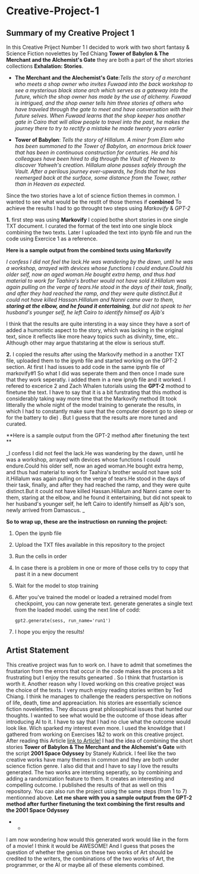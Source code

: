 # Creative-Project-1

## Summary of my Creative Project 1

In this Creative Priject Number 1 I decided to work with two short fantasy & Science Fiction novelettes by Ted Chiang  **Tower of Babylon & The Merchant and the Alchemist's Gate** they are both a part of the short stories collections **Exhalation: Stories**. 

* **The Merchant and the Alechemist's Gate**:_Tells the story of a merchant who meets a shop owner who invites Fuwaad into the back workshop to see a mysterious black stone arch which serves as a gateway into the future, which the shop owner has made by the use of alchemy. Fuwaad is intrigued, and the shop owner tells him three stories of others who have traveled through the gate to meet and have conversation with their future selves. When Fuwaad learns that the shop keeper has another gate in Cairo that will allow people to travel into the past, he makes the journey there to try to rectify a mistake he made twenty years earlier_ 

* **Tower of Babylon**: _Tells the story of Hillalum. A miner from Elam who has been summoned to the Tower of Babylon, an enormous brick tower that has been in continuous construction for centuries. He and his colleagues have been hired to dig through the Vault of Heaven to discover Yahweh's creation. Hillalum alone passes safely through the Vault. After a perilous journey ever-upwards, he finds that he has reemerged back at the surface, some distance from the Tower, rather than in Heaven as expected._

Since the two stories have a lot of  science fiction themes in common. I wanted to see what would be the restlt of those themes if **combined** To achieve the results I had to go throught two steps using *Markovify* & *GPT-2* 

**1.** first step was using **Markovify** I copied bothe short stories in one single TXT document. I curated the format of the text into one single block combining the two texts. Later I uploaded the text into ipynb file and run the code using Exercice 1 as a reference. 

**Here is a sample output from the combined texts using Markovify** 

_I confess I did not feel the lack.He was wandering by the dawn, until he was a workshop, arrayed with devices whose functions I could endure.Could his older self, now an aged woman.He bought extra hemp, and thus had material to work for Taahira's brother would not have sold it.Hillalum was again pulling on the verge of tears.He stood in the days of their task, finally, and after they had reached the ramp, and they were quite distinct.But it could not have killed Hassan.Hillalum and Nanni came over to them, **staring at the elbow, and he found it entertaining**, but did not speak to her husband's younger self, he left Cairo to identify himself as Ajib's_

I think that the results are quite intersting in a way since they have a sort of added a humoristic aspect to the story, which was lacking in the original text, since it reflects like more heavy topics such as divinity, time, etc.. Although other may argue thatstaring at the elow is serious stuff.  

**2.** I copied the results after using the Markovify method in a another TXT file, uploaded them to the ipynb file and started working on the GPT-2 section. At first I had issues to add code in the same ipynb file of markovify#1 So what I did was seperate them and then once I made sure that they work seperatly. i added them in a new ipnyb file and it worked. I refered to excerice 2 and  Zach Whalen tutorials using the **GPT-2** mothod to finetune the text. I have to say that it is a bit furstrating that this mothod is considerably taking way more time that the Markovify method (It took litterally the whole night of the model training  to generate the results, in which I had to constantly make sure that the computer doesnt go to sleep or for the battery to die) . But I guess that the results are more tuned and curated. 

**Here is a sample output from the GPT-2 method after finetuning the text ** 

_I confess I did not feel the lack.He was wandering by the dawn, until he was a workshop, arrayed with devices whose functions I could endure.Could his older self, now an aged woman.He bought extra hemp, and thus had material to work for Taahira's brother would not have sold it.Hillalum was again pulling on the verge of tears.He stood in the days of their task, finally, and after they had reached the ramp, and they were quite distinct.But it could not have killed Hassan.Hillalum and Nanni came over to them, staring at the elbow, and he found it entertaining, but did not speak to her husband's younger self, he left Cairo to identify himself as Ajib's son, newly arrived from Damascus. _


**So to wrap up, these are the instructiosn on running the project:**

1. Open the ipynb file
2. Upload the TXT files available in this repository to the project
3. Run the cells in order
4. In case there is a problem in one or more of those cells try to copy that past it in a new document 
5. Wait for the model to stop training 
6. After you've trained the model or loaded a retrained model from checkpoint, you can now generate text. generate generates a single text from the loaded model.
using the next line of codd: 

      ```
      gpt2.generate(sess, run_name='run1')

      ```
7. I hope you enjoy the results!


## Artist Statement

This creative project was fun to work on. I have to admit that sometimes the frustarion from the errors that occur in the code makes the process a bit frustrating but I enjoy the results genearted . So I think that frustartion is worth it. Another reason why I loved working on this creative project was the choice of the texts. I very much enjoy reading stories written by Ted Chiang. I think he manages to challenge the readers perspective on notions of life, death, time and appreaciation. his stories are essentially science fiction novelelettes. They discuss great philosophical issues that hunted our thoughts. I wanted to see what would be the outcome of those ideas after introducing AI to it.  I have to say that I had no clue what the outcome would look like. Wich sparked my interest even more. I used the knowldge that I gathered from working on Exercises 1&2 to work on this creative project. After reading this Article [link to Article!](http://theconversation.com/artificial-intelligence-talks-and-talks-the-story-since-2001-a-space-odyssey-96252) I had the idea of combining the short stories **Tower of Babylon & The Merchant and the Alchemist's Gate** with the script **2001 Space Odyssey** by Stanely Kubrick. I feel like the two creative works have many themes in common and they are both under science fiction genre. I also did that and I have to say I love the results generated. The two works are intersting seperatly, so by combining and adding a randomization feature to them. It creates an interesting and compelling outcome. I published the results of that as well on this repository. You can also run the project using the same steps (from 1 to 7) mentionned above. **Let me share with you a sample output from the GPT-2 method after further finetuning the text combining the first results and the 2001 Space Odyssey** 

-  -









I am now wondering how would this generated work would like in the form of a movie! I think it would be AWESOME! And I guess that poses the question of whether the genius on these two works of Art should be credited to the writers, the combinations of the two works of Art, the programmer, or the AI or maybe all of these elements combined.
